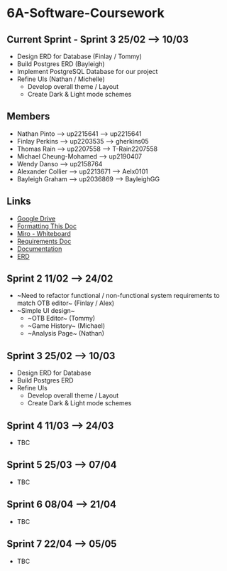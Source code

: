 # 6A-Software-Coursework

## Current Sprint - Sprint 3 25/02 --> 10/03

- Design ERD for Database (Finlay / Tommy)
- Build Postgres ERD (Bayleigh)
- Implement PostgreSQL Database for our project
- Refine UIs (Nathan / Michelle)
    - Develop overall theme / Layout
    - Create Dark & Light mode schemes

## Members

- Nathan Pinto --> up2215641 --> up2215641
- Finlay Perkins --> up2203535 --> gherkins05
- Thomas Rain --> up2207558 --> T-Rain2207558
- Michael Cheung-Mohamed --> up2190407
- Wendy Danso --> up2158764
- Alexander Collier --> up2213671 --> Aelx0101
- Bayleigh Graham --> up2036869 --> BayleighGG

## Links

- [Google Drive](https://drive.google.com/drive/folders/1LAghMLwYms_EpfWIo9vlO5SqdBx_UPvV)
- [Formatting This Doc](https://docs.github.com/en/get-started/writing-on-github/getting-started-with-writing-and-formatting-on-github/basic-writing-and-formatting-syntax)
- [Miro - Whiteboard](https://miro.com/welcomeonboard/ejRXZ0FNNkhNcGRidmwyTVpBOG1oMzNuU3B3bXlnRHRIaklLY2xjaEs1QWd2NXRqWnVjdWFRT2plMWl1SWZGNXwzNDU4NzY0NTY1NjU2MDU5MTc3fDI=?share_link_id=65324689577)
- [Requirements Doc](https://docs.google.com/document/d/1IVTJgmkENh-eUZDsw6nensQw0B4k1pwPsmsEcZS7Jus/edit?tab=t.0)
- [Documentation](https://6a-software-coursework.readthedocs.io/en/latest/)
- [ERD](https://lucid.app/lucidchart/00b6be05-46f3-452c-a4d1-bf59fee0b48e/edit?viewport_loc=-245%2C-69%2C2393%2C1054%2C0_0&invitationId=inv_41965674-a822-4f74-9e8d-0a89de5eac44)

## Sprint 2 11/02 --> 24/02

- ~Need to refactor functional / non-functional system requirements to match OTB editor~ (Finlay / Alex)
- ~Simple UI design~
    - ~OTB Editor~ (Tommy)
    - ~Game History~ (Michael)
    - ~Analysis Page~ (Nathan)

## Sprint 3 25/02 --> 10/03

- Design ERD for Database
- Build Postgres ERD
- Refine UIs
    - Develop overall theme / Layout
    - Create Dark & Light mode schemes

## Sprint 4 11/03 --> 24/03

- TBC

## Sprint 5 25/03 --> 07/04

- TBC

## Sprint 6 08/04 --> 21/04

- TBC

## Sprint 7 22/04 --> 05/05

- TBC
